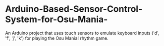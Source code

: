 # Arduino-Based-Sensor-Control-System-for-Osu-Mania-
An Arduino project that uses touch sensors to emulate keyboard inputs ('d', 'f', 'j', 'k') for playing the Osu Mania! rhythm game.
